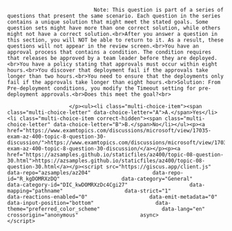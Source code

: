 <p class="card-text">
							
								Note: This question is part of a series of questions that present the same scenario. Each question in the series contains a unique solution that might meet the stated goals. Some question sets might have more than one correct solution, while others might not have a correct solution.<br>After you answer a question in this section, you will NOT be able to return to it. As a result, these questions will not appear in the review screen.<br>You have an approval process that contains a condition. The condition requires that releases be approved by a team leader before they are deployed.<br>You have a policy stating that approvals must occur within eight hours.<br>You discover that deployment fail if the approvals take longer than two hours.<br>You need to ensure that the deployments only fail if the approvals take longer than eight hours.<br>Solution: From Pre-deployment conditions, you modify the Timeout setting for pre-deployment approvals.<br>Does this meet the goal?<br>
							
						</p><ul><li class="multi-choice-item"><span class="multi-choice-letter" data-choice-letter="A">A.</span>Yes</li><li class="multi-choice-item correct-hidden"><span class="multi-choice-letter" data-choice-letter="B">B.</span>No</li></ul><p><a href="https://www.examtopics.com/discussions/microsoft/view/17035-exam-az-400-topic-8-question-30-discussion/">https://www.examtopics.com/discussions/microsoft/view/17035-exam-az-400-topic-8-question-30-discussion/</a></p><p><a href="https://azsamples.github.io/staticfiles/az400/topic-08-question-30.html">https://azsamples.github.io/staticfiles/az400/topic-08-question-30.html</a></p><script src="https://giscus.app/client.js"                    data-repo="azsamples/az204"                    data-repo-id="R_kgDOMRXzDQ"                    data-category="General"                    data-category-id="DIC_kwDOMRXzDc4Cgi27"                    data-mapping="pathname"                    data-strict="1"                    data-reactions-enabled="0"                    data-emit-metadata="0"                    data-input-position="bottom"                    data-theme="preferred_color_scheme"                    data-lang="en"                    crossorigin="anonymous"                    async>                    </script>